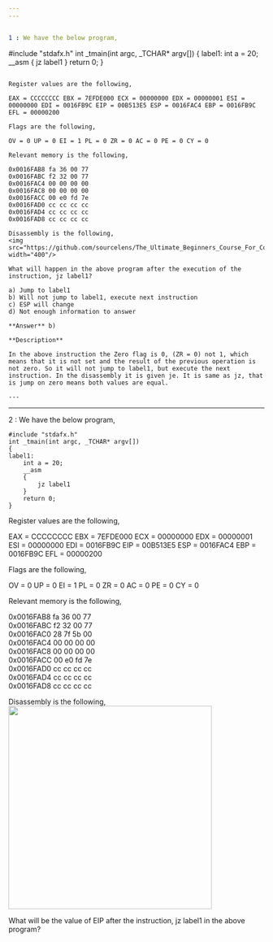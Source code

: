 ```yaml
---
---


1 : We have the below program,  

```
#include "stdafx.h"
int _tmain(int argc, _TCHAR* argv[])
{
label1:
    int a = 20;
    __asm
    {
        jz label1
    }
    return 0;
}
```

Register values are the following,

EAX = CCCCCCCC EBX = 7EFDE000 ECX = 00000000 EDX = 00000001 ESI = 00000000 EDI = 0016FB9C EIP = 00B513E5 ESP = 0016FAC4 EBP = 0016FB9C EFL = 00000200 

Flags are the following,

OV = 0 UP = 0 EI = 1 PL = 0 ZR = 0 AC = 0 PE = 0 CY = 0

Relevant memory is the following,

0x0016FAB8 fa 36 00 77  
0x0016FABC f2 32 00 77  
0x0016FAC4 00 00 00 00  
0x0016FAC8 00 00 00 00  
0x0016FACC 00 e0 fd 7e  
0x0016FAD0 cc cc cc cc  
0x0016FAD4 cc cc cc cc  
0x0016FAD8 cc cc cc cc  

Disassembly is the following,  
<img src="https://github.com/sourcelens/The_Ultimate_Beginners_Course_For_ComputerScience_Or_IT/blob/main/Questions/Q_49_AssemblySingleInstructionPractice_jmp_eflags_ret/Images/Q_49_Disassembly1.jpg" width="400"/>  

What will happen in the above program after the execution of the instruction, jz label1?  

a) Jump to label1  
b) Will not jump to label1, execute next instruction  
c) ESP will change  
d) Not enough information to answer  

**Answer** b)

**Description**

In the above instruction the Zero flag is 0, (ZR = 0) not 1, which means that it is not set and the result of the previous operation is not zero. So it will not jump to label1, but execute the next instruction. In the disassembly it is given je. It is same as jz, that is jump on zero means both values are equal.

---
```

---


2 : We have the below program,  

```
#include "stdafx.h"
int _tmain(int argc, _TCHAR* argv[])
{
label1:
    int a = 20;
    __asm
    {
        jz label1
    }
    return 0;
}
```

Register values are the following,

EAX = CCCCCCCC EBX = 7EFDE000 ECX = 00000000 EDX = 00000001 ESI = 00000000 EDI = 0016FB9C EIP = 00B513E5 ESP = 0016FAC4 EBP = 0016FB9C EFL = 00000200 

Flags are the following,

OV = 0 UP = 0 EI = 1 PL = 0 ZR = 0 AC = 0 PE = 0 CY = 0 

Relevant memory is the following,

0x0016FAB8 fa 36 00 77  
0x0016FABC f2 32 00 77  
0x0016FAC0 28 7f 5b 00  
0x0016FAC4 00 00 00 00  
0x0016FAC8 00 00 00 00  
0x0016FACC 00 e0 fd 7e  
0x0016FAD0 cc cc cc cc  
0x0016FAD4 cc cc cc cc  
0x0016FAD8 cc cc cc cc  

Disassembly is the following,  
<img src="" width="400"/>

What will be the value of EIP after the instruction, jz label1 in the above program?
